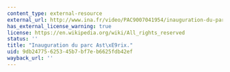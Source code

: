 ```yaml
---
content_type: external-resource
external_url: http://www.ina.fr/video/PAC9007041954/inauguration-du-parc-asterix-video.html
has_external_license_warning: true
license: https://en.wikipedia.org/wiki/All_rights_reserved
status: ''
title: "Inauguration du parc Ast\xE9rix."
uid: 9db24775-6253-45b7-bf7e-b6625fdb42ef
wayback_url: ''
---
```

